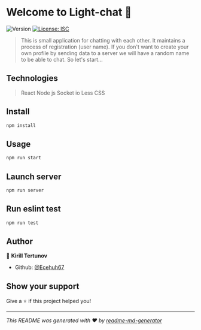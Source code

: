 # Welcome to Light-chat 👋

![Version](https://img.shields.io/badge/version-1.0.0-blue.svg?cacheSeconds=2592000)
[![License: ISC](https://img.shields.io/badge/License-ISC-yellow.svg)](#)

> This is small application for chatting with each other. It maintains a process of registration (user name). If you don't want to create your own profile by sending data to a server we will have a random name to be able to chat. So let's start...

## Technologies

> React
> Node js
> Socket io
> Less CSS

## Install

```sh
npm install
```

## Usage

```sh
npm run start
```

## Launch server

```sh
npm run server
```

## Run eslint test

```sh
npm run test
```

## Author

👤 **Kirill Tertunov**

- Github: [@Ecehuh67](https://github.com/Ecehuh67)

## Show your support

Give a ⭐️ if this project helped you!

---

_This README was generated with ❤️ by [readme-md-generator](https://github.com/kefranabg/readme-md-generator)_
